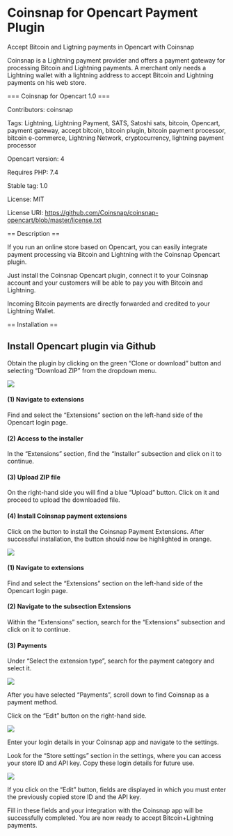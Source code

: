 # Coinsnap for Opencart Payment Plugin

Accept Bitcoin and Ligtning payments in Opencart with Coinsnap

Coinsnap is a Lightning payment provider and offers a payment gateway for processing Bitcoin and Lightning payments. A merchant only needs a Lightning wallet with a lightning address to accept Bitcoin and Lightning payments on his web store.

=== Coinsnap for Opencart 1.0 ===

Contributors: coinsnap

Tags: Lightning, Lightning Payment, SATS, Satoshi sats, bitcoin, Opencart, payment gateway, accept bitcoin, bitcoin plugin, bitcoin payment processor, bitcoin e-commerce, Lightning Network, cryptocurrency, lightning payment processor

Opencart version: 4

Requires PHP: 7.4

Stable tag: 1.0

License: MIT

License URI: https://github.com/Coinsnap/coinsnap-opencart/blob/master/license.txt

== Description ==

If you run an online store based on Opencart, you can easily integrate payment processing via Bitcoin and Lightning with the Coinsnap Opencart plugin.

Just install the Coinsnap Opencart plugin, connect it to your Coinsnap account and your customers will be able to pay you with Bitcoin and Lightning.

Incoming Bitcoin payments are directly forwarded and credited to your Lightning Wallet.

== Installation ==

## Install Opencart plugin via Github ##

Obtain the plugin by clicking on the green “Clone or download” button and selecting “Download ZIP” from the dropdown menu.

![](https://coinsnap.io/wp-content/uploads/2023/12/Screenshot-2023-12-21-at-20.16.04.png)

#### (1) Navigate to extensions ####
Find and select the “Extensions” section on the left-hand side of the Opencart login page.

#### (2) Access to the installer ####
In the “Extensions” section, find the “Installer” subsection and click on it to continue.

#### (3) Upload ZIP file ####
On the right-hand side you will find a blue “Upload” button. Click on it and proceed to upload the downloaded file.

#### (4) Install Coinsnap payment extensions ####
Click on the button to install the Coinsnap Payment Extensions. After successful installation, the button should now be highlighted in orange.
	
![](https://coinsnap.io/wp-content/uploads/2023/12/Screenshot-2023-12-21-at-20.16.38.png)

#### (1) Navigate to extensions ####
Find and select the “Extensions” section on the left-hand side of the Opencart login page.

#### (2) Navigate to the subsection Extensions ####
Within the “Extensions” section, search for the “Extensions” subsection and click on it to continue.

#### (3) Payments ####
Under “Select the extension type”, search for the payment category and select it.

![](https://coinsnap.io/wp-content/uploads/2023/12/Screenshot-2023-12-21-at-20.17.03.png) 

After you have selected “Payments”, scroll down to find Coinsnap as a payment method.

Click on the “Edit” button on the right-hand side.

![](https://coinsnap.io/wp-content/uploads/2023/11/Screenshot-2023-11-30-at-10.22.46.png) 

Enter your login details in your Coinsnap app and navigate to the settings.

Look for the “Store settings” section in the settings, where you can access your store ID and API key. Copy these login details for future use.

![](https://coinsnap.io/wp-content/uploads/2023/12/Screenshot-2023-12-21-at-20.17.20.png) 

If you click on the “Edit” button, fields are displayed in which you must enter the previously copied store ID and the API key.

Fill in these fields and your integration with the Coinsnap app will be successfully completed. You are now ready to accept Bitcoin+Lightning payments.
